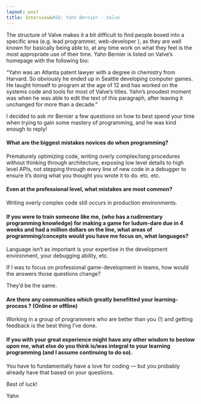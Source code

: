 ```yaml
---
layout: post
title: Interview&#58; Yahn Bernier - Valve
---
```


The structure of Valve makes it a bit difficult to find people boxed into 
a specific area (e.g. lead programmer, web-developer ), as they are well known 
for basically being able to, at any time work on what they feel is the most 
appropriate use of their time. Yahn Bernier is listed on Valve’s homepage with 
the following bio:

“Yahn was an Atlanta patent lawyer with a degree in chemistry from Harvard. 
So obviously he ended up in Seattle developing computer games. He taught himself 
to program at the age of 12 and has worked on the systems code and tools for most 
of Valve’s titles. Yahn’s proudest moment was when he was able to edit the 
text of this paragraph, after leaving it unchanged for more than a decade.”

I decided to ask mr Bernier a few questions on how to best spend your 
time when trying to gain some mastery of programming, and he was kind enough 
to reply!

#### What are the biggest mistakes novices do when programming?

Prematurely optimizing code, writing overly complex/long procedures without 
thinking through architecture, exposing low level details to high level APIs, 
not stepping through every line of new code in a debugger to ensure it’s doing 
what you thought you wrote it to do. etc. etc.

#### Even at the professional level, what mistakes are most common?

Writing overly complex code still occurs in production environments.

#### If you were to train someone like me, (who has a rudimentary programming knowledge) for making a game for ludum-dare due in 4 weeks and had a million dollars on the line, what areas of programming/concepts would you have me focus on, what languages?

Language isn’t as important is your expertise in the development environment, 
your debugging ability, etc.

If I was to focus on professional game-development in teams, 
how would the answers those questions change?

They’d be the same.

#### Are there any communities which greatly benefitted your learning-process ? (Online or offline)

Working in a group of programmers who are better than you (!) 
and getting feedback is the best thing I’ve done.

#### If you with your great experience might have any other wisdom to bestow upon me, what else do you think is/was integral to your learning programming (and I assume continuing to do so).

You have to fundamentally have a love for coding — 
but you probably already have that based on your questions.

Best of luck!

Yahn